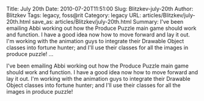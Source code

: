 Title: July 20th
Date: 2010-07-20T11:51:00
Slug: Blitzkev-july-20th
Author: Blitzkev
Tags: legacy, foss@rit
Category: legacy
URL: articles/Blitzkev/july-20th.html
save_as: articles/Blitzkev/july-20th.html
Summary: I've been emailing Abbi working out how the Produce Puzzle main game should work and function. I have a good idea now how to move forward and lay it out. I'm working with the animation guys to integrate their Drawable Object classes into fortune hunter; and I'll use their classes for all the images in produce puzzle!   ... 

I've been emailing Abbi working out how the Produce Puzzle main game should
work and function. I have a good idea now how to move forward and lay it out.
I'm working with the animation guys to integrate their Drawable Object classes
into fortune hunter; and I'll use their classes for all the images in produce
puzzle!

